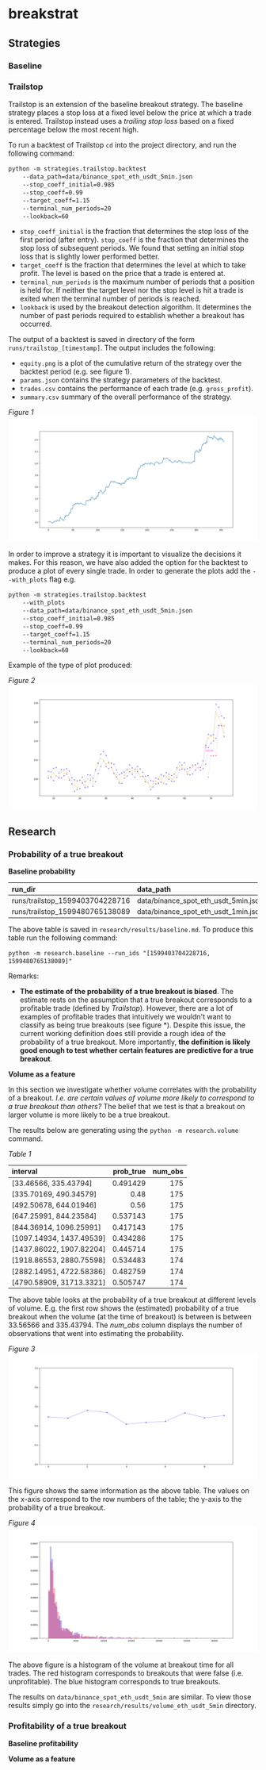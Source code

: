 # breakstrat

## Strategies

### Baseline

### Trailstop

Trailstop is an extension of the baseline breakout strategy. The baseline strategy places a stop loss at a fixed level 
below the price at which a trade is entered. Trailstop instead uses a *trailing stop loss* based on a fixed percentage
below the most recent high.

To run a backtest of Trailstop `cd` into the project directory, and run the following command:

```
python -m strategies.trailstop.backtest
    --data_path=data/binance_spot_eth_usdt_5min.json
    --stop_coeff_initial=0.985
    --stop_coeff=0.99
    --target_coeff=1.15
    --terminal_num_periods=20
    --lookback=60
```

- `stop_coeff_initial` is the fraction that determines the stop loss of the first period (after entry). `stop_coeff` is
the fraction that determines the stop loss of subsequent periods. We found that setting an initial stop loss that is
slightly lower performed better.
- `target_coeff` is the fraction that determines the level at which to take profit. The level is based on the price
that a trade is entered at.
- `terminal_num_periods` is the maximum number of periods that a position is held for. If neither the target level nor 
the stop level is hit a trade is exited when the terminal number of periods is reached.
- `lookback` is used by the breakout detection algorithm. It determines the number of past periods required to establish
whether a breakout has occurred.

The output of a backtest is saved in directory of the form `runs/trailstop_[timestamp]`. The output includes the
following:

- `equity.png` is a plot of the cumulative return of the strategy over the backtest period (e.g. see figure 1). 
- `params.json` contains the strategy parameters of the backtest.
- `trades.csv` contains the performance of each trade (e.g. `gross_profit`).
- `summary.csv` summary of the overall performance of the strategy.

*Figure 1*
![](runs/trailstop_1599403704228716/equity.png)

In order to improve a strategy it is important to visualize the decisions it makes. For this reason, we have also added
the option for the backtest to produce a plot of every single trade. In order to generate the plots add the 
``--with_plots`` flag e.g.

```
python -m strategies.trailstop.backtest
    --with_plots
    --data_path=data/binance_spot_eth_usdt_5min.json
    --stop_coeff_initial=0.985
    --stop_coeff=0.99
    --target_coeff=1.15
    --terminal_num_periods=20
    --lookback=60
```

Example of the type of plot produced:

*Figure 2*
![](runs/trailstop_1599403704228716/plots/pos/0/plot.png)

## Research

### Probability of a true breakout

**Baseline probability**

| run_dir                         | data_path                            |   num_trades |   num_pos_trades |   num_neg_trades |   prob_true |
|:--------------------------------|:-------------------------------------|-------------:|-----------------:|-----------------:|------------:|
| runs/trailstop_1599403704228716 | data/binance_spot_eth_usdt_5min.json |          357 |              172 |              185 |    0.481793 |
| runs/trailstop_1599480765138089 | data/binance_spot_eth_usdt_1min.json |         1747 |              854 |              893 |    0.488838 |

The above table is saved in `research/results/baseline.md`. To produce this table run the following command:

```
python -m research.baseline --run_ids "[1599403704228716, 1599480765138089]"
```

Remarks:

- **The estimate of the probability of a true breakout is biased**. The estimate rests on the assumption that a true
breakout corresponds to a profitable trade (defined by *Trailstop*). However, there are a lot of examples of profitable
trades that intuitively we wouldn't want to classify as being true breakouts (see figure *). Despite this issue, the
current working definition does still provide a rough idea of the probability of a true breakout. More importantly,
**the definition is likely good enough to test whether certain features are predictive for a true breakout**.

**Volume as a feature**

In this section we investigate whether volume correlates with the probability of a breakout. *I.e. are certain values of
volume more likely to correspond to a true breakout than others?* The belief that we test is that a breakout on larger
volume is more likely to be a true breakout.

The results below are generating using the `python -m research.volume` command.

*Table 1*

| interval                 |   prob_true |   num_obs |
|:-------------------------|------------:|----------:|
| [33.46566, 335.43794]    |    0.491429 |       175 |
| [335.70169, 490.34579]   |    0.48     |       175 |
| [492.50678, 644.01946]   |    0.56     |       175 |
| [647.25991, 844.23584]   |    0.537143 |       175 |
| [844.36914, 1096.25991]  |    0.417143 |       175 |
| [1097.14934, 1437.49539] |    0.434286 |       175 |
| [1437.86022, 1907.82204] |    0.445714 |       175 |
| [1918.86553, 2880.75598] |    0.534483 |       174 |
| [2882.14951, 4722.58386] |    0.482759 |       174 |
| [4790.58909, 31713.3321] |    0.505747 |       174 |

The above table looks at the probability of a true breakout at different levels of volume. E.g. the first row shows
the (estimated) probability of a true breakout when the volume (at the time of breakout) is between is between 33.56566 
and 335.43794. The *num_obs* column displays the number of observations that went into estimating the probability.

*Figure 3*
![](research/results/volume_eth_usdt_1min/prob_plot.png)

This figure shows the same information as the above table. The values on the x-axis correspond to the row numbers of
the table; the y-axis to the probability of a true breakout.

*Figure 4*
![](research/results/volume_eth_usdt_1min/hist.png)

The above figure is a histogram of the volume at breakout time for all trades. The red histogram corresponds to 
breakouts that were false (i.e. unprofitable). The blue histogram corresponds to true breakouts.

The results on `data/binance_spot_eth_usdt_5min` are similar. To view those results simply go into the
`research/results/volume_eth_usdt_5min` directory.

### Profitability of a true breakout

**Baseline profitability**


**Volume as a feature**



